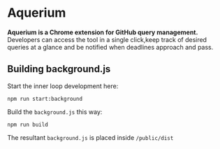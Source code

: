 # Aquerium

**Aquerium is a Chrome extension for GitHub query management.** Developers can access the tool in a single click,​ keep track of desired queries at a glance and​ be notified when deadlines approach and pass.

## Building background.js

Start the inner loop development here:

```
npm run start:background
```

Build the `background.js` this way:

```
npm run build
```

The resultant `background.js` is placed inside `/public/dist`
